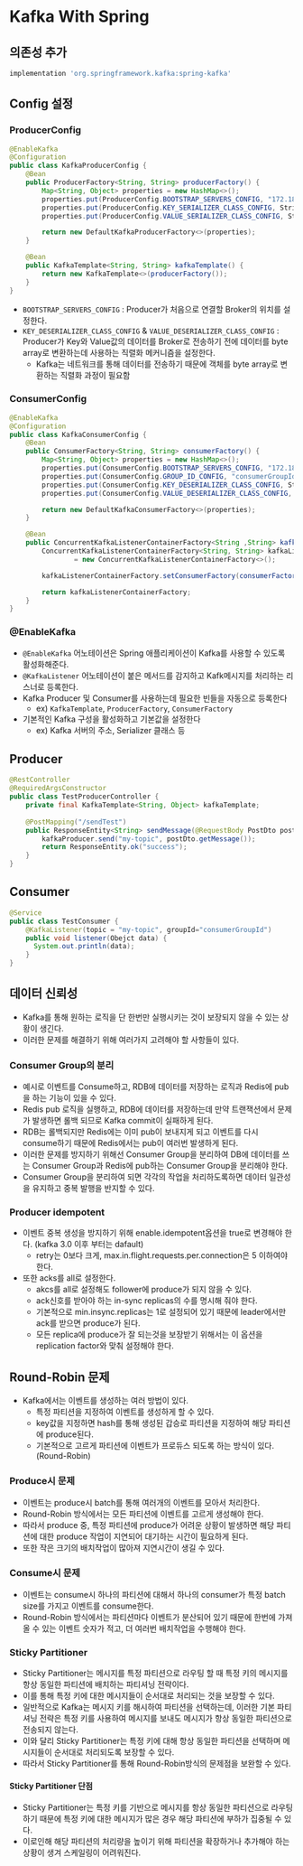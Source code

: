 # Kafka With Spring

## 의존성 추가
```groovy
implementation 'org.springframework.kafka:spring-kafka'
```

## Config 설정
### ProducerConfig

```java
@EnableKafka
@Configuration
public class KafkaProducerConfig {
    @Bean
    public ProducerFactory<String, String> producerFactory() {
        Map<String, Object> properties = new HashMap<>();
        properties.put(ProducerConfig.BOOTSTRAP_SERVERS_CONFIG, "172.18.0.101:9092");
        properties.put(ProducerConfig.KEY_SERIALIZER_CLASS_CONFIG, StringSerializer.class);
        properties.put(ProducerConfig.VALUE_SERIALIZER_CLASS_CONFIG, StringSerializer.class);

        return new DefaultKafkaProducerFactory<>(properties);
    }

    @Bean
    public KafkaTemplate<String, String> kafkaTemplate() {
        return new KafkaTemplate<>(producerFactory());
    }
}
```
* `BOOTSTRAP_SERVERS_CONFIG` : Producer가 처음으로 연결할 Broker의 위치를 설정한다.
* `KEY_DESERIALIZER_CLASS_CONFIG` & `VALUE_DESERIALIZER_CLASS_CONFIG` : Producer가 Key와 Value값의 데이터를 Broker로 전송하기 전에 데이터를 byte array로 변환하는데 사용하는 직렬화 메커니즘을 설정한다.
  * Kafka는 네트워크를 통해 데이터를 전송하기 때문에 객체를 byte array로 변환하는 직렬화 과정이 필요함

### ConsumerConfig
```java
@EnableKafka
@Configuration
public class KafkaConsumerConfig {
    @Bean
    public ConsumerFactory<String, String> consumerFactory() {
        Map<String, Object> properties = new HashMap<>();
        properties.put(ConsumerConfig.BOOTSTRAP_SERVERS_CONFIG, "172.18.0.101:9092");
        properties.put(ConsumerConfig.GROUP_ID_CONFIG, "consumerGroupId");
        properties.put(ConsumerConfig.KEY_DESERIALIZER_CLASS_CONFIG, StringDeserializer.class);
        properties.put(ConsumerConfig.VALUE_DESERIALIZER_CLASS_CONFIG, StringDeserializer.class);

        return new DefaultKafkaConsumerFactory<>(properties);
    }

    @Bean
    public ConcurrentKafkaListenerContainerFactory<String ,String> kafkaListenerContainerFactory() {
        ConcurrentKafkaListenerContainerFactory<String, String> kafkaListenerContainerFactory
                = new ConcurrentKafkaListenerContainerFactory<>();

        kafkaListenerContainerFactory.setConsumerFactory(consumerFactory());

        return kafkaListenerContainerFactory;
    }
}
```

### @EnableKafka
* `@EnableKafka` 어노테이션은 Spring 애플리케이션이 Kafka를 사용할 수 있도록 활성화해준다.
* `@KafkaListener` 어노테이션이 붙은 메서드를 감지하고 Kafk메시지를 처리하는 리스너로 등록한다.
* Kafka Producer 및 Consumer를 사용하는데 필요한 빈들을 자동으로 등록한다
  * ex) `KafkaTemplate`, `ProducerFactory`, `ConsumerFactory`
* 기본적인 Kafka 구성을 활성화하고 기본값을 설정한다
  * ex) Kafka 서버의 주소, Serializer 클래스 등

## Producer
```java
@RestController
@RequiredArgsConstructor
public class TestProducerController {
    private final KafkaTemplate<String, Object> kafkaTemplate;
    
    @PostMapping("/sendTest")
    public ResponseEntity<String> sendMessage(@RequestBody PostDto postDto) {
        kafkaProducer.send("my-topic", postDto.getMessage());
        return ResponseEntity.ok("success");
    }
}
```

## Consumer
```java
@Service
public class TestConsumer {
    @KafkaListener(topic = "my-topic", groupId="consumerGroupId")
    public void listener(Obejct data) {
      System.out.println(data);
    }
}
```

## 데이터 신뢰성
* Kafka를 통해 원하는 로직을 단 한번만 실행시키는 것이 보장되지 않을 수 있는 상황이 생긴다.
* 이러한 문제를 해결하기 위해 여러가지 고려해야 할 사항들이 있다.

### Consumer Group의 분리
* 예시로 이벤트를 Consume하고, RDB에 데이터를 저장하는 로직과 Redis에 pub을 하는 기능이 있을 수 있다.
* Redis pub 로직을 실행하고, RDB에 데이터를 저장하는데 만약 트랜잭션에서 문제가 발생하면 롤백 되므로 Kafka commit이 실패하게 된다.
* RDB는 롤백되지만 Redis에는 이미 pub이 보내지게 되고 이벤트를 다시 consume하기 때문에 Redis에서는 pub이 여러번 발생하게 된다.
* 이러한 문제를 방지하기 위해선 Consumer Group을 분리하여 DB에 데이터를 쓰는 Consumer Group과 Redis에 pub하는 Consumer Group을 분리해야 한다.
* Consumer Group을 분리하여 되면 각각의 작업을 처리하도록하면 데이터 일관성을 유지하고 중복 발행을 반지할 수 있다.

### Producer idempotent
* 이벤트 중복 생성을 방지하기 위해 enable.idempotent옵션을 true로 변경해야 한다. (kafka 3.0 이후 부터는 dafault)
  * retry는 0보다 크게, max.in.flight.requests.per.connection은 5 이하여야 한다.
* 또한 acks를 all로 설정한다.
  * akcs를 all로 설정해도 follower에 produce가 되지 않을 수 있다.
  * ack신호를 받아야 하는 in-sync replicas의 수를 명시해 줘야 한다.
  * 기본적으로 min.insync.replicas는 1로 설정되어 있기 때문에 leader에서만 ack를 받으면 produce가 된다.
  * 모든 replica에 produce가 잘 되는것을 보장받기 위해서는 이 옵션을 replication factor와 맞춰 설정해야 한다.

## Round-Robin 문제
* Kafka에서는 이벤트를 생성하는 여러 방법이 있다.
  * 특정 파티션을 지정하여 이벤트를 생성하게 할 수 있다.
  * key값을 지정하면 hash를 통해 생성된 갑승로 파티션을 지정하여 해당 파티션에 produce된다.
  * 기본적으로 고르게 파티션에 이벤트가 프로듀스 되도록 하는 방식이 있다. (Round-Robin)

### Produce시 문제
* 이벤트는 produce시 batch를 통해 여러개의 이벤트를 모아서 처리한다.
* Round-Robin 방식에서는 모든 파티션에 이벤트를 고르게 생성해야 한다.
* 따라서 produce 중, 특정 파티션에 produce가 어려운 상황이 발생하면 해당 파티션에 대한 produce 작업이 지연되어 대기하는 시간이 필요하게 된다.
* 또한 작은 크기의 배치작업이 많아져 지연시간이 생길 수 있다.

### Consume시 문제
* 이벤트는 consume시 하나의 파티션에 대해서 하나의 consumer가 특정 batch size를 가지고 이벤트를 consume한다.
* Round-Robin 방식에서는 파티션마다 이벤트가 분산되어 있기 때문에 한번에 가져올 수 있는 이벤트 숫자가 적고, 더 여러번 배치작업을 수행해야 한다.

### Sticky Partitioner
* Sticky Partitioner는 메시지를 특정 파티션으로 라우팅 할 때 특정 키의 메시지를 항상 동일한 파티션에 배치하는 파티셔닝 전략이다.
* 이를 통해 특정 키에 대한 메시지들이 순서대로 처리되는 것을 보장할 수 있다.
* 일반적으로 Kafka는 메시지 키를 해시하여 파티션을 선택하는데, 이러한 기본 파티셔닝 전략은 특정 키를 사용하여 메시지를 보내도 메시지가 항상 동일한 파티션으로 전송되지 않는다.
* 이와 달리 Sticky Partitioner는 특정 키에 대해 항상 동일한 파티션을 선택하며 메시지들이 순서대로 처리되도록 보장할 수 있다.
* 따라서 Sticky Partitioner를 통해 Round-Robin방식의 문제점을 보완할 수 있다.

#### Sticky Partitioner 단점
* Sticky Partitioner는 특정 키를 기반으로 메시지를 항상 동일한 파티션으로 라우팅하기 때문에 특정 키에 대한 메시지가 많은 경우 해당 파티션에 부하가 집중될 수 있다.
* 이로인해 해당 파티션의 처리량을 높이기 위해 파티션을 확장하거나 추가해야 하는 상황이 생겨 스케일링이 어려워진다.

